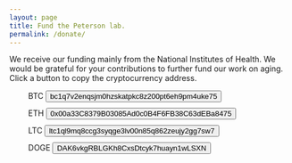 ```yaml
---
layout: page
title: Fund the Peterson lab.
permalink: /donate/
---
```



<p> We receive our funding mainly from the National Institutes of Health. We would be grateful for your contributions to further fund our work on aging. Click a button to copy the cryptocurrency address.</p> 


<!--ETH
0x00a33C8379B03085Ad0c0B4F6FB38C63dEBa8475
BTC
bc1q7v2enqsjm0hzskatpkc8z200pt6eh9pm4uke75
LTC
ltc1ql9mq8ccg3syqge3lv00n85q862zeujy2gg7sw7
DOGE
DAK6vkgRBLGKh8CxsDtcyk7huayn1wLSXN
-->
 


<script src="https://cdn.jsdelivr.net/npm/clipboard@2.0.8/dist/clipboard.min.js"></script>

<ul style="list-style:none;">
<li style="margin: 10px">BTC 
	<button class="btn btn-lg m-2" data-clipboard-target="#btc-target">
		<span id="btc-target">bc1q7v2enqsjm0hzskatpkc8z200pt6eh9pm4uke75
</span>
	</button>
</li>

<li style="margin: 10px">ETH 
	<button class="btn btn-lg m-2" data-clipboard-target="#eth-target">
		<span id="eth-target">0x00a33C8379B03085Ad0c0B4F6FB38C63dEBa8475</span>
	</button>
</li>

<li style="margin: 10px">LTC 
	<button class="btn btn-lg m-2" data-clipboard-target="#ltc-target">
		<span id="ltc-target">ltc1ql9mq8ccg3syqge3lv00n85q862zeujy2gg7sw7</span>
	</button>
</li>

<li style="margin: 10px">DOGE 
	<button class="btn btn-lg m-2" data-clipboard-target="#doge-target">
		<span id="doge-target">DAK6vkgRBLGKh8CxsDtcyk7huayn1wLSXN</span>
	</button>
</li>

</ul>



<script>
	var clipboard = new ClipboardJS('.btn');

clipboard.on('success', function(e) {
    console.info('Action:', e.action);
    console.info('Text:', e.text);
    console.info('Trigger:', e.trigger);

    e.clearSelection();
});

clipboard.on('error', function(e) {
    console.error('Action:', e.action);
    console.error('Trigger:', e.trigger);
});
</script>